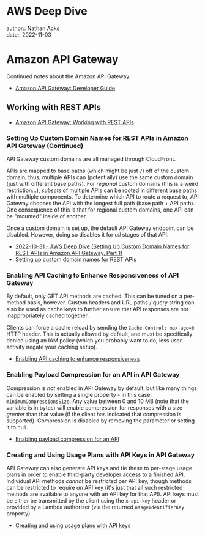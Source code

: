 # AWS Deep Dive

author:: Nathan Acks  
date:: 2022-11-03

# Amazon API Gateway

Continued notes about the Amazon API Gateway.

* [Amazon API Gateway: Developer Guide](https://docs.aws.amazon.com/apigateway/latest/developerguide/welcome.html)

## Working with REST APIs

* [Amazon API Gateway: Working with REST APIs](https://docs.aws.amazon.com/apigateway/latest/developerguide/apigateway-rest-api.html)

### Setting Up Custom Domain Names for REST APIs in Amazon API Gateway (Continued)

API Gateway custom domains are all managed through CloudFront.

APIs are mapped to base paths (which might be just `/`) off of the custom domain; thus, multiple APIs can (potentially) use the same custom domain (just with different base paths). For *regional* custom domains (this is a weird restriction...), *subsets* of multiple APIs can be rooted in different base paths with multiple components. To determine which API to route a request to, API Gateway chooses the API with the longest full path (base path + API path). One consequence of this is that for regional custom domains, one API can be "mounted" inside of another.

Once a custom domain is set up, the default API Gateway endpoint can be disabled. However, doing so disables it for *all* stages of that API.

* [2022-10-31 - AWS Deep Dive (Setting Up Custom Domain Names for REST APIs in Amazon API Gateway, Part 1)](2022-10-31-aws-deep-dive.md)
* [Setting up custom domain names for REST APIs](https://docs.aws.amazon.com/apigateway/latest/developerguide/how-to-custom-domains.html)

### Enabling API Caching to Enhance Responsiveness  of API Gateway

By default, only GET API methods are cached. This can be tuned on a per-method basis, however. Custom headers and URL paths / query string can also be used as cache keys to further ensure that API responses are not inappropriately cached together.

Clients can force a cache reload by sending the `Cache-Control: max-age=0` HTTP header. This is actually allowed by default, and must be specifically denied using an IAM policy (which you probably want to do, less user activity negate your caching setup).

* [Enabling API caching to enhance responsiveness](https://docs.aws.amazon.com/apigateway/latest/developerguide/api-gateway-caching.html)

### Enabling Payload Compression for an API in API Gateway

Compression is *not* enabled in API Gateway by default, but like many things can be enabled by setting a single property - in this case, `minimumCompressionsSize`. Any value between 0 and 10 MB (note that the variable is in bytes) will enable compression for responses with a size *greater* than that value (if the client has indicated that compression is supported). Compression is disabled by removing the parameter or setting it to null.

* [Enabling payload compression for an API](https://docs.aws.amazon.com/apigateway/latest/developerguide/api-gateway-gzip-compression-decompression.html)

### Creating and Using Usage Plans with API Keys in API Gateway

API Gateway can also generate API keys and tie these to per-stage usage plans in order to enable third-party developer access to a finished API. Individual API methods *cannot* be restricted per API key, though methods can be restricted to require *an* API key (it's just that all such restricted methods are available to anyone with an API key for that API). API keys must be either be transmitted by the client using the `x-api-key` header or provided by a Lambda authorizer (via the returned `usageIdentifierKey` property).

* [Creating and using usage plans with API keys](https://docs.aws.amazon.com/apigateway/latest/developerguide/api-gateway-api-usage-plans.html)

<!--

# AWS Deep Dive

author:: Nathan Acks  
date:: 2022-11-04

# Amazon API Gateway

Continued notes about the Amazon API Gateway.

* [Amazon API Gateway: Developer Guide](https://docs.aws.amazon.com/apigateway/latest/developerguide/welcome.html)

## Working with REST APIs

* [Amazon API Gateway: Working with REST APIs](https://docs.aws.amazon.com/apigateway/latest/developerguide/apigateway-rest-api.html)

### Creating and Using Usage Plans with API Keys in API Gateway (Continued)

> https://docs.aws.amazon.com/apigateway/latest/developerguide/api-gateway-setup-api-key-with-console.html

* [2022-11-03 - AWS Deep Dive (Creating and Using Usage Plans with API Keys in API Gateway, Part 1)](2022-11-03-aws-deep-dive.md)
* [Creating and using usage plans with API keys](https://docs.aws.amazon.com/apigateway/latest/developerguide/api-gateway-api-usage-plans.html)

## Working With HTTP APIs

xxx

* [Amazon API Gateway: Working with HTTP APIs](https://docs.aws.amazon.com/apigateway/latest/developerguide/http-api.html)

## Working With WebSocket APIs

xxx

* [Amazon API Gateway: Working with WebSocket APIs](https://docs.aws.amazon.com/apigateway/latest/developerguide/apigateway-websocket-api.html)

## API Gateway ARNs

xxx

* [API Gateway Amazon Resource Name (ARN) Reference](https://docs.aws.amazon.com/apigateway/latest/developerguide/arn-format-reference.html)

## OpenAPI Extensions

xxx

* [Working with API Gateway Extensions to OpenAPI](https://docs.aws.amazon.com/apigateway/latest/developerguide/api-gateway-swagger-extensions.html)

## Security

xxx

* [Security in Amazon API Gateway](https://docs.aws.amazon.com/apigateway/latest/developerguide/security.html)

## Tagging

xxx

* [Tagging your API Gateway Resources](https://docs.aws.amazon.com/apigateway/latest/developerguide/apigateway-tagging.html)

## API References

xxx

* [Amazon API Gateway: API References](https://docs.aws.amazon.com/apigateway/latest/developerguide/api-ref.html)

## Quotas and Important Notes

xxx

* [Amazon API Gateway Quotas and Important Notes](https://docs.aws.amazon.com/apigateway/latest/developerguide/limits.html)

# AWS KMS Cryptographic Details

xxx

## Introduction

xxx

* [Introduction to the Cryptographic Details of AWS KMS](https://docs.aws.amazon.com/kms/latest/cryptographic-details/intro.html)

## AWS Key Management Service Foundations

xxx

* [AWS Key Management Service Foundations](https://docs.aws.amazon.com/kms/latest/cryptographic-details/foundation.html)

## Use Cases

xxx

* [AWS KMS Use Cases](https://docs.aws.amazon.com/kms/latest/cryptographic-details/use-cases.html)

## AWS KMS Keys

xxx

* [Working with AWS KMS Keys](https://docs.aws.amazon.com/kms/latest/cryptographic-details/kms-keys.html)

## Customer Data Operations

xxx

* [AWS Key Management Service: Customer Data Operations](https://docs.aws.amazon.com/kms/latest/cryptographic-details/customer-data-operations.html)

## AWS KMS Internal Operations

xxx

* [AWS KMS Internal Operations](https://docs.aws.amazon.com/kms/latest/cryptographic-details/kms-internals.html)

# AWS Well-Architected Framework

xxx

## Abstract and Introduction

xxx

* [AWS Well-Architected Framework](https://docs.aws.amazon.com/wellarchitected/latest/framework/welcome.html)

## The Pillars of the Framework

xxx

* [AWS Well-Architected Framework: The Pillars of the Framework](https://docs.aws.amazon.com/wellarchitected/latest/framework/the-pillars-of-the-framework.html)

## The Review Process

xxx

* [AWS Well-Architected Framework: The Review Process](https://docs.aws.amazon.com/wellarchitected/latest/framework/the-review-process.html)

## Conclusion

xxx

* [AWS Well-Architected Framework: Conclusion](https://docs.aws.amazon.com/wellarchitected/latest/framework/conclusion.html)

## Questions and Best Practices

xxx

* [AWS Well-Architected Framework: Questions and Best Practices](https://docs.aws.amazon.com/wellarchitected/latest/framework/appendix.html)

# Signature Version 4 Signing Process

xxx

* [Signature Version 4 Signing Process](https://docs.aws.amazon.com/general/latest/gr/signature-version-4.html)

## Changes in Signature Version 4

xxx

* [Changes in Signature Version 4](https://docs.aws.amazon.com/general/latest/gr/sigv4_changes.html)

## Signature Version 4 Request Elements

xxx

* [Elements of an AWS Signature Version 4 Request](https://docs.aws.amazon.com/general/latest/gr/sigv4_elements.html)

## Signing AWS Requests

xxx

* [Signing AWS Requests with Signature Version 4](https://docs.aws.amazon.com/general/latest/gr/sigv4_signing.html)

## Handling Dates

xxx

* [Handling Dates in Signature Version 4](https://docs.aws.amazon.com/general/latest/gr/sigv4-date-handling.html)

## How to Derive a Signing Key

xxx

* [Examples of How to Derive a Signing Key for Signature Version 4](https://docs.aws.amazon.com/general/latest/gr/signature-v4-examples.html)

## Signing Examples

xxx

* [Examples of the Complete Signature Version 4 Signing Process](https://docs.aws.amazon.com/general/latest/gr/sigv4-signed-request-examples.html)

## Troubleshooting

xxx

* [Troubleshooting AWS Signature Version 4 Errors](https://docs.aws.amazon.com/general/latest/gr/signature-v4-troubleshooting.html)

# AWS Networking Example

xxx

* [AWS - Networking Example](https://ardsec.blogspot.com/2018/09/networking-in-aws.html)

# AWS Developer Tools

xxx

* [AWS - Developer Tools](https://ardsec.blogspot.com/2018/09/devops-in-aws.html)

# AWS Compute Services

xxx

* [AWS - Compute Services](https://ardsec.blogspot.com/2019/05/aws-compute-services.html)

# AWS Container Services

xxx

* [AWS - Container Services](https://ardsec.blogspot.com/2019/05/aws-compute-container-services.html)

# AWS Storage Services

xxx

* [AWS - Storage Services](https://ardsec.blogspot.com/2019/05/aws-storage-services.html)

# AWS Database Services

xxx

* [AWS - Database Services](https://ardsec.blogspot.com/2019/05/aws-database-services.html)

# AWS Migration Services

xxx

* [AWS - Migration Services](https://ardsec.blogspot.com/2019/05/aws-migration-service.html)

# AWS Networking Services

xxx

* [AWS - Networking Services](https://ardsec.blogspot.com/2019/05/aws-networking-services.html)

# AWS Security, Identity, and Compliance

xxx

* [AWS - Security, Identity, and Compliance](https://ardsec.blogspot.com/2019/06/aws-security-identity-and-compliance.html)

-->

<!-- (Walk through Learning Path 2 on the internal wiki.) -->

<!-- Finish up the TryHackMe: Jr. Penetration Tester "Supplements" -->

<!--

# PortSwigger Web Security Academy

(There are 210 total labs. I should try to do them all.)

(Maybe I should just get the Burp Suite Certified Practitioner at this point? See: <https://portswigger.net/web-security/certification>.)

* [PortSwigger: Web Security Academy](https://portswigger.net/web-security/learning-path)

## SQL Injection

## Authentication

## Directory Traversal

## Command Injection

## Business Logic Vulnerabilities

## Information Disclosure

## Access Control

## File Upload Vulnerabilities

## Server-Side Request Forgery (SSRF)

## XXE Injection

## Cross-Site Scripting (XSS)

## Cross-Site Request Forgery (CSRF)

## Cross-Origin Resource Sharing (CORS)

## Clickjacking

## DOM-Based Vulnerabilites

## WebSockets

## Insecure Deserialization

## Server-Side Template Injection

## Web Cache Poisoning

## HTTP Host Header Attacks

## HTTP Request Smuggling

## OAuth Authentication

-->

<!-- Resume my normally planned learning path. -->
